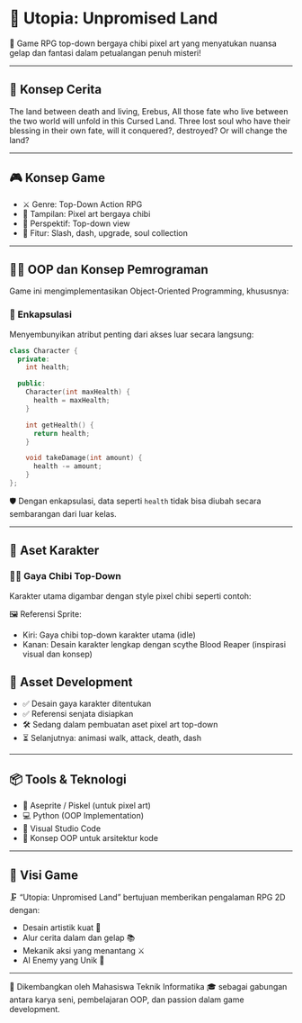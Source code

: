 # 🌌 Utopia: Unpromised Land

👾 Game RPG top-down bergaya chibi pixel art yang menyatukan nuansa gelap dan fantasi dalam petualangan penuh misteri!

----

## 📖 Konsep Cerita

The land between death and living, Erebus, All those fate who live between the two world will unfold in this Cursed Land. 
Three lost soul who have their blessing in their own fate, will it conquered?, destroyed? Or will change the land?

---

## 🎮 Konsep Game

* ⚔️ Genre: Top-Down Action RPG
* 🧱 Tampilan: Pixel art bergaya chibi
* 🔹 Perspektif: Top-down view
* 🔁 Fitur: Slash, dash, upgrade, soul collection

---

## 🧙‍♂️ OOP dan Konsep Pemrograman

Game ini mengimplementasikan Object-Oriented Programming, khususnya:

### 🧪 Enkapsulasi

Menyembunyikan atribut penting dari akses luar secara langsung:

```cpp
class Character {
  private:
    int health;

  public:
    Character(int maxHealth) {
      health = maxHealth;
    }

    int getHealth() {
      return health;
    }

    void takeDamage(int amount) {
      health -= amount;
    }
};
```

🛡️ Dengan enkapsulasi, data seperti `health` tidak bisa diubah secara sembarangan dari luar kelas.

---

## 🎨 Aset Karakter

### 🧕‍♂️ Gaya Chibi Top-Down

Karakter utama digambar dengan style pixel chibi seperti contoh:

🖼️ Referensi Sprite:

* Kiri: Gaya chibi top-down karakter utama (idle)
* Kanan: Desain karakter lengkap dengan scythe Blood Reaper (inspirasi visual dan konsep)

## 🧱 Asset Development

* ✅ Desain gaya karakter ditentukan
* ✅ Referensi senjata disiapkan
* 🛠️ Sedang dalam pembuatan aset pixel art top-down
* ⏳ Selanjutnya: animasi walk, attack, death, dash

---

## 📦 Tools & Teknologi

* 🎨 Aseprite / Piskel (untuk pixel art)
* 💻 Python (OOP Implementation)
* 🧹 Visual Studio Code
* 🧠 Konsep OOP untuk arsitektur kode

---

## 🚀 Visi Game

🗜️ “Utopia: Unpromised Land” bertujuan memberikan pengalaman RPG 2D dengan:

* Desain artistik kuat 🎨
* Alur cerita dalam dan gelap 📚
* Mekanik aksi yang menantang ⚔️
* AI Enemy yang Unik 🧠

---

📣 Dikembangkan oleh Mahasiswa Teknik Informatika 🎓 sebagai gabungan antara karya seni, pembelajaran OOP, dan passion dalam game development.
